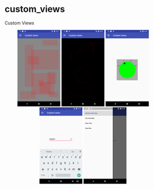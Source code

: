 # custom_views
Custom Views


<p align = 'center'>
<img src = 'screenshots/Screenshot_1534934837.png ' height = '246px'>
<img src = 'screenshots/Screenshot_1534934810.png' height = '246px'>
<img src = 'screenshots/Screenshot_1534934767.png' height = '246px'>
<img src = 'screenshots/Screenshot_1534934759.png' height = '246px'>
<img src = 'screenshots/Screenshot_1534934739.png' height = '246px'>
</p>
